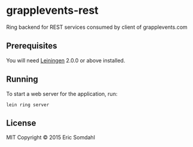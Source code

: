 # grapplevents-rest

Ring backend for REST services consumed by client of grapplevents.com

## Prerequisites

You will need [Leiningen][] 2.0.0 or above installed.

[leiningen]: https://github.com/technomancy/leiningen

## Running
To start a web server for the application, run:

    lein ring server

## License
MIT
Copyright © 2015 Eric Somdahl
